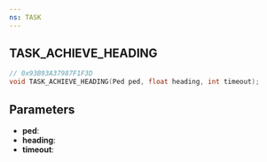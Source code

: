 ```yaml
---
ns: TASK
---
```

## TASK_ACHIEVE_HEADING

```c
// 0x93B93A37987F1F3D
void TASK_ACHIEVE_HEADING(Ped ped, float heading, int timeout);
```

## Parameters
* **ped**:
* **heading**:
* **timeout**:
